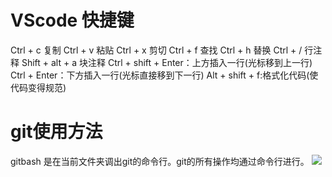 # VScode 快捷键

Ctrl + c 复制
Ctrl + v 粘贴
Ctrl + x 剪切
Ctrl + f 查找
Ctrl + h 替换
Ctrl + / 行注释
Shift + alt + a 块注释
Ctrl + shift + Enter：上方插入一行(光标移到上一行)
Ctrl + Enter：下方插入一行(光标直接移到下一行)
Alt + shift + f:格式化代码(使代码变得规范)

# git使用方法
gitbash 是在当前文件夹调出git的命令行。git的所有操作均通过命令行进行。
<img src = "Learning_notes/git.png"/>









